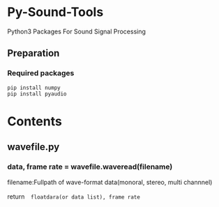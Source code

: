 # Py-Sound-Tools
Python3 Packages For Sound Signal Processing


## Preparation
### Required packages

```
pip install numpy
pip install pyaudio
```

# Contents

## wavefile.py

### data, frame rate = wavefile.waveread(filename)

filename:Fullpath of wave-format data(monoral, stereo, multi channnel)

return　```floatdara(or data list), frame rate```
